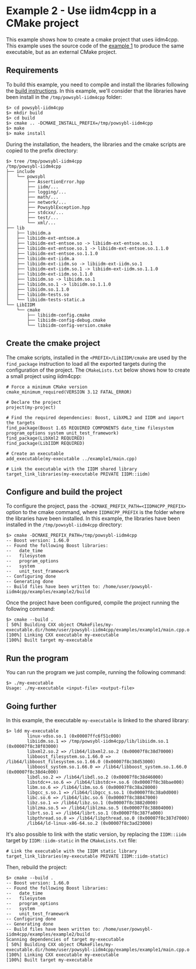 # Example 2 - Use iidm4cpp in a CMake project

This example shows how to create a cmake project that uses iidm4cpp. This example uses the source code of the [example 1](../example1) to produce the same executable, but as an external CMake project.

## Requirements
To build this example, you need to compile and install the libraries following the [build instructions](../../README.md#build-from-sources). In this example, we'll consider that the libraries have been install in the `/tmp/powsybl-iidm4cpp` folder:
```
$> cd powsybl-iidm4cpp
$> mkdir build
$> cd build
$> cmake .. -DCMAKE_INSTALL_PREFIX=/tmp/powsybl-iidm4cpp
$> make
$> make install
```

During the installation, the headers, the libraries and the cmake scripts are copied to the prefix directory:
```
$> tree /tmp/powsybl-iidm4cpp
/tmp/powsybl-iidm4cpp
├── include
│   └── powsybl
│       ├── AssertionError.hpp
│       ├── iidm/...
│       ├── logging/...
│       ├── math/...
│       ├── network/...
│       ├── PowsyblException.hpp
│       ├── stdcxx/...
│       ├── test/...
│       └── xml/...
├── lib
│   ├── libiidm.a
│   ├── libiidm-ext-entsoe.a
│   ├── libiidm-ext-entsoe.so -> libiidm-ext-entsoe.so.1
│   ├── libiidm-ext-entsoe.so.1 -> libiidm-ext-entsoe.so.1.1.0
│   ├── libiidm-ext-entsoe.so.1.1.0
│   ├── libiidm-ext-iidm.a
│   ├── libiidm-ext-iidm.so -> libiidm-ext-iidm.so.1
│   ├── libiidm-ext-iidm.so.1 -> libiidm-ext-iidm.so.1.1.0
│   ├── libiidm-ext-iidm.so.1.1.0
│   ├── libiidm.so -> libiidm.so.1
│   ├── libiidm.so.1 -> libiidm.so.1.1.0
│   ├── libiidm.so.1.1.0
│   ├── libiidm-tests.so
│   └── libiidm-tests-static.a
└── LibIIDM
    └── cmake
        ├── libiidm-config.cmake
        ├── libiidm-config-debug.cmake
        └── libiidm-config-version.cmake
``` 

## Create the cmake project
The cmake scripts, installed in the `<PREFIX>/LibIIDM/cmake` are used by the `find_package` instruction to load all the exported targets during the configuration of the project. The `CMakeLists.txt` below shows how to create a small project using iidm4cpp:
```
# Force a minimum CMake version
cmake_minimum_required(VERSION 3.12 FATAL_ERROR)

# Declare the project
project(my-project)

# Find the required dependencies: Boost, LibXML2 and IIDM and import the targets
find_package(Boost 1.65 REQUIRED COMPONENTS date_time filesystem program_options system unit_test_framework)
find_package(LibXml2 REQUIRED)
find_package(LibIIDM REQUIRED)

# Create an executable
add_executable(my-executable ../example1/main.cpp)

# Link the executable with the IIDM shared library
target_link_libraries(my-executable PRIVATE IIDM::iidm)
```

## Configure and build the project
To configure the project, pass the `-DCMAKE_PREFIX_PATH=<IIDM4CPP_PREFIX>` option to the cmake command, where `IIDM4CPP_PREFIX` is the folder where the libraries have been installed. In this example, the libraries have been installed in the `/tmp/powsybl-iidm4cpp` directory:
```
$> cmake -DCMAKE_PREFIX_PATH=/tmp/powsybl-iidm4cpp
-- Boost version: 1.66.0
-- Found the following Boost libraries:
--   date_time
--   filesystem
--   program_options
--   system
--   unit_test_framework
-- Configuring done
-- Generating done
-- Build files have been written to: /home/user/powsybl-iidm4cpp/examples/example2/build
```

Once the project have been configured, compile the project running the following command:
```
$> cmake --build .
[ 50%] Building CXX object CMakeFiles/my-executable.dir/home/user/powsybl-iidm4cpp/examples/example1/main.cpp.o
[100%] Linking CXX executable my-executable
[100%] Built target my-executable
```

## Run the program
You can run the program we just compile, running the following command:
```
$> ./my-executable
Usage: ./my-executable <input-file> <output-file>
```

## Going further
In this example, the executable `my-executable` is linked to the shared library:
```
$> ldd my-executable 
        linux-vdso.so.1 (0x00007ffc6f51c000)
        libiidm.so.1 => /tmp/powsybl-iidm4cpp/lib/libiidm.so.1 (0x00007f8c38f03000)
        libxml2.so.2 => /lib64/libxml2.so.2 (0x00007f8c38d70000)
        libboost_filesystem.so.1.66.0 => /lib64/libboost_filesystem.so.1.66.0 (0x00007f8c38d53000)
        libboost_system.so.1.66.0 => /lib64/libboost_system.so.1.66.0 (0x00007f8c38d4c000)
        libdl.so.2 => /lib64/libdl.so.2 (0x00007f8c38d46000)
        libstdc++.so.6 => /lib64/libstdc++.so.6 (0x00007f8c38bae000)
        libm.so.6 => /lib64/libm.so.6 (0x00007f8c38a28000)
        libgcc_s.so.1 => /lib64/libgcc_s.so.1 (0x00007f8c38a0d000)
        libc.so.6 => /lib64/libc.so.6 (0x00007f8c38847000)
        libz.so.1 => /lib64/libz.so.1 (0x00007f8c3882d000)
        liblzma.so.5 => /lib64/liblzma.so.5 (0x00007f8c38804000)
        librt.so.1 => /lib64/librt.so.1 (0x00007f8c387fa000)
        libpthread.so.0 => /lib64/libpthread.so.0 (0x00007f8c387d7000)
        /lib64/ld-linux-x86-64.so.2 (0x00007f8c3ad23000)
```

It's also possible to link with the static version, by replacing the `IIDM::iidm` target by `IIDM::iidm-static` in the `CMakeLists.txt` file:
```
# Link the executable with the IIDM static library
target_link_libraries(my-executable PRIVATE IIDM::iidm-static)
```

Then, rebuild the project:
```
$> cmake --build .
-- Boost version: 1.66.0
-- Found the following Boost libraries:
--   date_time
--   filesystem
--   program_options
--   system
--   unit_test_framework
-- Configuring done
-- Generating done
-- Build files have been written to: /home/user/powsybl-iidm4cpp/examples/example2/build
Scanning dependencies of target my-executable
[ 50%] Building CXX object CMakeFiles/my-executable.dir/home/user/powsybl-iidm4cpp/examples/example1/main.cpp.o
[100%] Linking CXX executable my-executable
[100%] Built target my-executable
```
